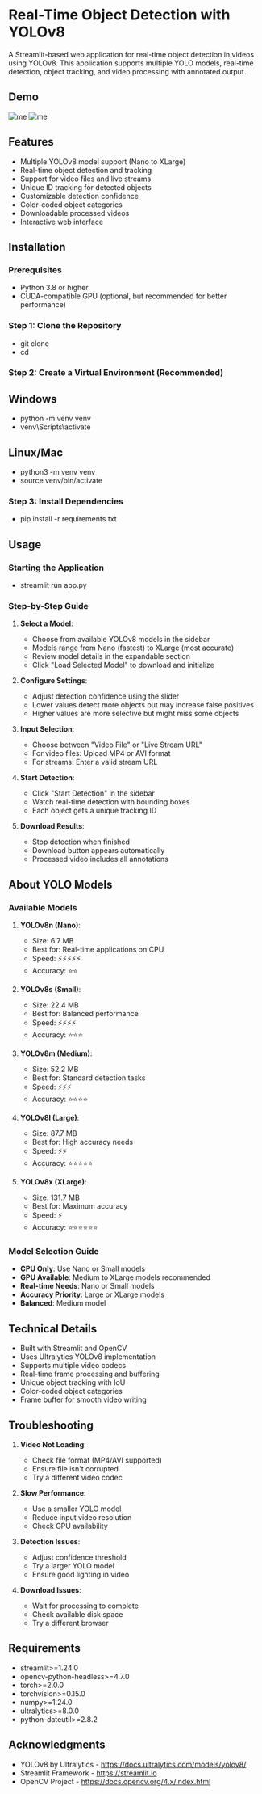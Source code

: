 # Real-Time Object Detection with YOLOv8

A Streamlit-based web application for real-time object detection in videos using YOLOv8. This application supports multiple YOLO models, real-time detection, object tracking, and video processing with annotated output.

## Demo
![me](https://github.com/damndeepesh/QuickTrack/blob/main/asset/ezgif-5-12682faad5.gif)
![me](https://github.com/damndeepesh/QuickTrack/blob/main/asset/ezgif-5-28a1705b9b.gif)

## Features

- Multiple YOLOv8 model support (Nano to XLarge)
- Real-time object detection and tracking
- Support for video files and live streams
- Unique ID tracking for detected objects
- Customizable detection confidence
- Color-coded object categories
- Downloadable processed videos
- Interactive web interface

## Installation

### Prerequisites
- Python 3.8 or higher
- CUDA-compatible GPU (optional, but recommended for better performance)

### Step 1: Clone the Repository 
- git clone <repository-url>
- cd <repository-name>

### Step 2: Create a Virtual Environment (Recommended)

## Windows
- python -m venv venv
- venv\Scripts\activate

## Linux/Mac
- python3 -m venv venv
- source venv/bin/activate

### Step 3: Install Dependencies
- pip install -r requirements.txt

## Usage

### Starting the Application
- streamlit run app.py


### Step-by-Step Guide

1. **Select a Model**:
   - Choose from available YOLOv8 models in the sidebar
   - Models range from Nano (fastest) to XLarge (most accurate)
   - Review model details in the expandable section
   - Click "Load Selected Model" to download and initialize

2. **Configure Settings**:
   - Adjust detection confidence using the slider
   - Lower values detect more objects but may increase false positives
   - Higher values are more selective but might miss some objects

3. **Input Selection**:
   - Choose between "Video File" or "Live Stream URL"
   - For video files: Upload MP4 or AVI format
   - For streams: Enter a valid stream URL

4. **Start Detection**:
   - Click "Start Detection" in the sidebar
   - Watch real-time detection with bounding boxes
   - Each object gets a unique tracking ID

5. **Download Results**:
   - Stop detection when finished
   - Download button appears automatically
   - Processed video includes all annotations

## About YOLO Models

### Available Models

1. **YOLOv8n (Nano)**:
   - Size: 6.7 MB
   - Best for: Real-time applications on CPU
   - Speed: ⚡⚡⚡⚡⚡
   - Accuracy: ⭐⭐

2. **YOLOv8s (Small)**:
   - Size: 22.4 MB
   - Best for: Balanced performance
   - Speed: ⚡⚡⚡⚡
   - Accuracy: ⭐⭐⭐

3. **YOLOv8m (Medium)**:
   - Size: 52.2 MB
   - Best for: Standard detection tasks
   - Speed: ⚡⚡⚡
   - Accuracy: ⭐⭐⭐⭐

4. **YOLOv8l (Large)**:
   - Size: 87.7 MB
   - Best for: High accuracy needs
   - Speed: ⚡⚡
   - Accuracy: ⭐⭐⭐⭐⭐

5. **YOLOv8x (XLarge)**:
   - Size: 131.7 MB
   - Best for: Maximum accuracy
   - Speed: ⚡
   - Accuracy: ⭐⭐⭐⭐⭐⭐

### Model Selection Guide

- **CPU Only**: Use Nano or Small models
- **GPU Available**: Medium to XLarge models recommended
- **Real-time Needs**: Nano or Small models
- **Accuracy Priority**: Large or XLarge models
- **Balanced**: Medium model

## Technical Details

- Built with Streamlit and OpenCV
- Uses Ultralytics YOLOv8 implementation
- Supports multiple video codecs
- Real-time frame processing and buffering
- Unique object tracking with IoU
- Color-coded object categories
- Frame buffer for smooth video writing

## Troubleshooting

1. **Video Not Loading**:
   - Check file format (MP4/AVI supported)
   - Ensure file isn't corrupted
   - Try a different video codec

2. **Slow Performance**:
   - Use a smaller YOLO model
   - Reduce input video resolution
   - Check GPU availability

3. **Detection Issues**:
   - Adjust confidence threshold
   - Try a larger YOLO model
   - Ensure good lighting in video

4. **Download Issues**:
   - Wait for processing to complete
   - Check available disk space
   - Try a different browser

## Requirements

- streamlit>=1.24.0
- opencv-python-headless>=4.7.0
- torch>=2.0.0
- torchvision>=0.15.0
- numpy>=1.24.0
- ultralytics>=8.0.0
- python-dateutil>=2.8.2

## Acknowledgments

- YOLOv8 by Ultralytics - https://docs.ultralytics.com/models/yolov8/
- Streamlit Framework - https://streamlit.io
- OpenCV Project - https://docs.opencv.org/4.x/index.html
